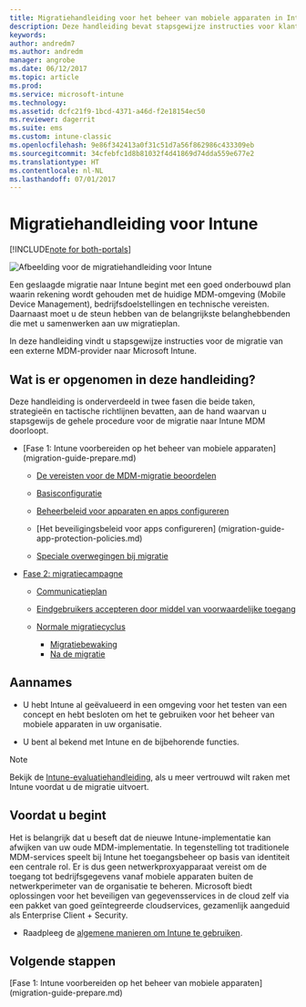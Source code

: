 ```yaml
---
title: Migratiehandleiding voor het beheer van mobiele apparaten in Intune
description: Deze handleiding bevat stapsgewijze instructies voor klanten die migreren van een externe MDM-provider naar Microsoft Intune.
keywords: 
author: andredm7
ms.author: andredm
manager: angrobe
ms.date: 06/12/2017
ms.topic: article
ms.prod: 
ms.service: microsoft-intune
ms.technology: 
ms.assetid: dcfc21f9-1bcd-4371-a46d-f2e18154ec50
ms.reviewer: dagerrit
ms.suite: ems
ms.custom: intune-classic
ms.openlocfilehash: 9e86f342413a0f31c51d7a56f862986c433309eb
ms.sourcegitcommit: 34cfebfc1d8b81032f4d41869d74dda559e677e2
ms.translationtype: HT
ms.contentlocale: nl-NL
ms.lasthandoff: 07/01/2017
---
```

# <a name="intune-migration-guide"></a>Migratiehandleiding voor Intune

[!INCLUDE[note for both-portals](./includes/note-for-both-portals.md)]

![Afbeelding voor de migratiehandleiding voor Intune](./media/MDM-migration-guide-art.PNG)

Een geslaagde migratie naar Intune begint met een goed onderbouwd plan waarin rekening wordt gehouden met de huidige MDM-omgeving (Mobile Device Management), bedrijfsdoelstellingen en technische vereisten. Daarnaast moet u de steun hebben van de belangrijkste belanghebbenden die met u samenwerken aan uw migratieplan.

In deze handleiding vindt u stapsgewijze instructies voor de migratie van een externe MDM-provider naar Microsoft Intune.

## <a name="whats-included-in-this-guide"></a>Wat is er opgenomen in deze handleiding?

Deze handleiding is onderverdeeld in twee fasen die beide taken, strategieën en tactische richtlijnen bevatten, aan de hand waarvan u stapsgewijs de gehele procedure voor de migratie naar Intune MDM doorloopt.

-   [Fase 1: Intune voorbereiden op het beheer van mobiele apparaten] (migration-guide-prepare.md)

    -   [De vereisten voor de MDM-migratie beoordelen](migration-guide-prepare.md#assess-mdm-requirements)

    -   [Basisconfiguratie](migration-guide-setup.md)

    -   [Beheerbeleid voor apparaten en apps configureren](migration-guide-configure-policies.md)

    -   [Het beveiligingsbeleid voor apps configureren] (migration-guide-app-protection-policies.md)

    -   [Speciale overwegingen bij migratie](migration-guide-considerations.md)

-   [Fase 2: migratiecampagne](migration-guide-campaign.md)

    -   [Communicatieplan](migration-guide-communication-plan.md)

    -   [Eindgebruikers accepteren door middel van voorwaardelijke toegang](migration-guide-drive-adoption.md)
    
    -   [Normale migratiecyclus](migration-guide-cycle.md)
        -   [Migratiebewaking](migration-guide-cycle.md#monitoring-migration)
        -   [Na de migratie](migration-guide-cycle.md#post-migration)

## <a name="assumptions"></a>Aannames

-   U hebt Intune al geëvalueerd in een omgeving voor het testen van een concept en hebt besloten om het te gebruiken voor het beheer van mobiele apparaten in uw organisatie.

-   U bent al bekend met Intune en de bijbehorende functies. 

> [!NOTE]
> Bekijk de [Intune-evaluatiehandleiding](/intune-classic/understand-explore/sign-up-for-30-day-trial-microsoft-intune), als u meer vertrouwd wilt raken met Intune voordat u de migratie uitvoert.

## <a name="before-you-begin"></a>Voordat u begint

Het is belangrijk dat u beseft dat de nieuwe Intune-implementatie kan afwijken van uw oude MDM-implementatie. In tegenstelling tot traditionele MDM-services speelt bij Intune het toegangsbeheer op basis van identiteit een centrale rol. Er is dus geen netwerkproxyapparaat vereist om de toegang tot bedrijfsgegevens vanaf mobiele apparaten buiten de netwerkperimeter van de organisatie te beheren. Microsoft biedt oplossingen voor het beveiligen van gegevensservices in de cloud zelf via een pakket van goed geïntegreerde cloudservices, gezamenlijk aangeduid als Enterprise Client + Security.

-   Raadpleeg de [algemene manieren om Intune te gebruiken](migration-guide-prepare.md#assess-mdm-requirements).

## <a name="next-steps"></a>Volgende stappen

[Fase 1: Intune voorbereiden op het beheer van mobiele apparaten] (migration-guide-prepare.md)
